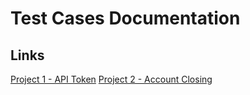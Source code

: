 # Test Cases Documentation
## Links
[Project 1 - API Token](https://docs.google.com/document/d/1nkQxamzo-F1Xa8JWRIUEWJwj7N3WFnFiLmxPpGHi60k/edit)
[Project 2 - Account Closing](https://docs.google.com/document/d/1K1rgILEyfukdo17jEq1wv2VwCSeSkPfe1LBqE805-10/edit)